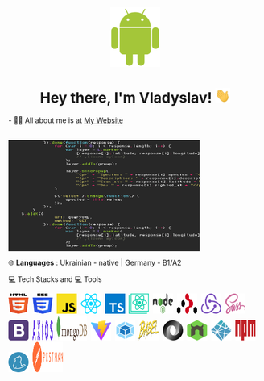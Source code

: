 <div id="header" align="center">

<img src="./image/android-icon.svg" width="100"/>

<h1>
Hey there, I'm Vladyslav!
<img src="./assets/giphy (1).gif" width="30px" alt="GIF">
</h1>

</div>
- 🙋‍♂️ All about me is at <a href="https://svitly4nyi-vla2yslav.github.io/My-Portfolio/"> My Website </a>
<br>
<br>

<img align="center" src="./assets/code (1).gif" width="380" height="220"/><br>

🌐 **Languages** :
Ukrainian - native | Germany - B1/A2

💻 Tech Stacks and 💻 Tools

<div>
<img src="./image/html-5.svg " title="HTML5" alt="HTML5" width="40" height="40"/>&nbsp;
<img src="./image/css-3.svg " title="CSS3" alt="CSS3" width="40" height="40"/>&nbsp;
<img src="./image/javascript.svg"  title="JS" alt="JS" width="40" height="40"/>&nbsp;
<img src="./image/react.svg" title="React" alt="React" width="40" height="40"/>&nbsp;
<img src="./image/typescript-icon.svg" title="TS" alt="TS"width="40" height="40"/>&nbsp;
<img src="./image/create-react-app.svg " title="create-react-app" alt="create-react-app" width="40" height="40"/>&nbsp;
<img src="./image/nodejs.svg" title="Node.js" alt="Node.js" width="40" height="40"/>&nbsp;
<img src="./image/react-router.svg" title="React-Router" alt="react-router" width="40" height="40"/>&nbsp;
<img src="./image/redux.svg"  title="Redux" alt="Redux" width="40" height="40"/>&nbsp;
<img src="./image/sass.svg" title="sass" alt="sass" width="40" height="40"/>&nbsp;
<img src="./image/bootstrap.svg" title="Bootstrap" alt="Bootstrap" width="40" height="40"/>&nbsp;
<img src="./image/axios.svg" title="axios" alt="axios" width="40" height="40"/>&nbsp;
<img src="./image/mongodb.svg" title="MongoDB" alt="MongoDB" width="60" height="50"/>&nbsp;
<img src="./image/vitejs.svg" title="Vitejs" alt="Vitejs" width="40" height="40"/>&nbsp;
<img src="./image/webpack.svg " title="Webpack" alt="Webpack" width="40" height="40"/>&nbsp;
<img src="./image/babel.svg" title="Babel" alt="Babel" width="40" height="40"/>&nbsp;
<img src="./image/json.svg" title="JSON" alt="JSON" width="40" height="40"/>&nbsp;
<img src="./image/nodemon.svg" title="Nodemon" alt="Nodemon" width="40" height="40"/>&nbsp;
<img src="./image/netlify.svg" title="Netlify" alt="Netlify" width="40" height="40"/>&nbsp;
<img src="./image/npm.svg" title="NPM" alt="NPM" width="40" height="40"/>&nbsp;
<img src="./image/yarn.svg" title="yarn" alt="yarn" width="40" height="40"/>&nbsp;
<img src="./image/postman.svg" title="websocket" alt="websocket" width="60" height="60"/>&nbsp;
</div>

<!-- ![image](https://user-images.githubusercontent.com/58941189/185805887-0359985a-9f80-49b0-8845-239350a1dc65.png) ![image](https://user-images.githubusercontent.com/58941189/185805915-140f7eb9-0d66-4a84-84ee-ebdcae2d10b3.png) ![image](https://user-images.githubusercontent.com/58941189/185805925-d6a7b6f7-8ce8-466a-a591-77adbdf3cd70.png)  ![image](https://user-images.githubusercontent.com/58941189/185805943-f9ce1ad3-1b18-455b-b0d0-a8e6e5d065c7.png) ![image](https://user-images.githubusercontent.com/58941189/185805954-7de5e420-ae26-4ad0-ae4a-5ccab35aed12.png) ![image](https://user-images.githubusercontent.com/58941189/185805997-8cfcd885-0e1c-4866-b460-426f3f065f0f.png)



![image](https://user-images.githubusercontent.com/58941189/185806051-0fa8382c-7302-421e-a115-694a32367873.png) ![image](https://user-images.githubusercontent.com/58941189/185806059-62df3fd7-d0fc-4f79-b4ea-e7e519d3d5d2.png) ![image](https://user-images.githubusercontent.com/58941189/185806071-ed83f61d-97bb-49fd-9122-a99656b3314f.png) -->
